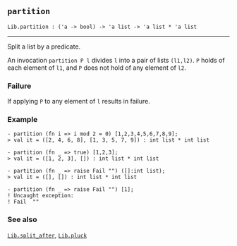 ## `partition`

``` hol4
Lib.partition : ('a -> bool) -> 'a list -> 'a list * 'a list
```

------------------------------------------------------------------------

Split a list by a predicate.

An invocation `partition P l` divides `l` into a pair of lists
`(l1,l2)`. `P` holds of each element of `l1`, and `P` does not hold of
any element of `l2`.

### Failure

If applying `P` to any element of `l` results in failure.

### Example

``` hol4
- partition (fn i => i mod 2 = 0) [1,2,3,4,5,6,7,8,9];
> val it = ([2, 4, 6, 8], [1, 3, 5, 7, 9]) : int list * int list

- partition (fn _ => true) [1,2,3];
> val it = ([1, 2, 3], []) : int list * int list

- partition (fn _ => raise Fail "") ([]:int list);
> val it = ([], []) : int list * int list

- partition (fn _ => raise Fail "") [1];
! Uncaught exception:
! Fail  ""
```

### See also

[`Lib.split_after`](#Lib.split_after), [`Lib.pluck`](#Lib.pluck)
